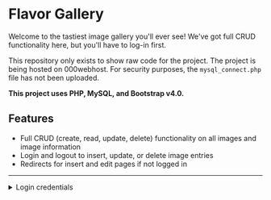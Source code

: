 # Flavor Gallery
Welcome to the tastiest image gallery you'll ever see! We've got full CRUD functionality here, but you'll have to log-in first.


This repository only exists to show raw code for the project. The project is being hosted on 000webhost. For security purposes, the `mysql_connect.php` file has not been uploaded.


**This project uses PHP, MySQL, and Bootstrap v4.0.**


## Features
* Full CRUD (create, read, update, delete) functionality on all images and image information
* Login and logout to insert, update, or delete image entries
* Redirects for insert and edit pages if not logged in

---

<details>
<summary>Login credentials</summary>
<br>
username: *galleryadmin*

password: *securepw*
</details>

